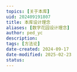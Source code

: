 ```yaml
---
topics: [关于本库]
uid: 202409191807
title: 本库设计理念
aliases: [数字花园设计理念]
author: ped_yc
description: 
tags: [方法论]
date-created: 2024-09-17
date-modified: 2025-02-23
status: 
---
```

